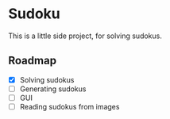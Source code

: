 # Sudoku
This is a little side project, for solving sudokus.

## Roadmap
- [x] Solving sudokus
- [ ] Generating sudokus
- [ ] GUI
- [ ] Reading sudokus from images